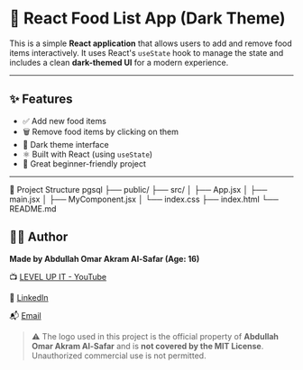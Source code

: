 # 🥝 React Food List App (Dark Theme)

This is a simple **React application** that allows users to add and remove food items interactively. It uses React's `useState` hook to manage the state and includes a clean **dark-themed UI** for a modern experience.

---

## ✨ Features

- ✅ Add new food items
- 🗑️ Remove food items by clicking on them
- 🎨 Dark theme interface
- ⚛️ Built with React (using `useState`)
- 🎯 Great beginner-friendly project

---

📂 Project Structure
pgsql
├── public/
├── src/
│ ├── App.jsx
│ ├── main.jsx
│ ├── MyComponent.jsx
│ └── index.css
├── index.html
└── README.md

## 👨‍💻 Author

**Made by Abdullah Omar Akram Al-Safar (Age: 16)**

📺 [LEVEL UP IT - YouTube](https://www.youtube.com/@LEVEL_UP_IT)

🔗 [LinkedIn](https://www.linkedin.com/in/abdullah-omar-2a552834b)

📬 [Email](mailto:abodyalsafar2009@gmail.com)

> ⚠️ The logo used in this project is the official property of **Abdullah Omar Akram Al-Safar** and is **not covered by the MIT License**.
> Unauthorized commercial use is not permitted.

